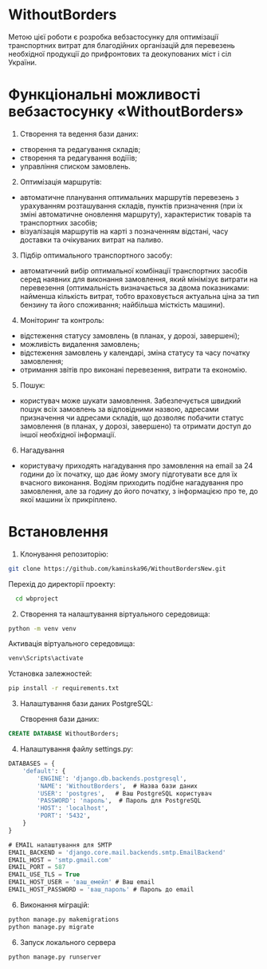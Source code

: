 # WithoutBorders

Метою цієї роботи є розробка вебзастосунку для оптимізації транспортних витрат для благодійних організацій для перевезень необхідної продукції до прифронтових та деокупованих міст і сіл України.

# Функціональні можливості вебзастосунку «WithoutBorders»

1.	Створення та ведення бази даних:
-	створення та редагування складів;
-	створення та редагування водіїів;
-	управління списком замовлень.

2.	Оптимізація маршрутів:
-	автоматичне планування оптимальних маршрутів перевезень з урахуванням розташування складів, пунктів призначення (при іх зміні автоматичне оновлення маршруту), характеристик товарів та транспортних засобів;
-	візуалізація маршрутів на карті з позначенням відстані, часу доставки та очікуваних витрат на паливо.

3.	Підбір оптимального транспортного засобу:
-	автоматичний вибір оптимальної комбінації транспортних засобів серед наявних для виконання замовлення, який мінімізує витрати на перевезення (оптимальність визначається за двома показниками:
  найменша кількість витрат, тобто враховується актуальна ціна за тип бензину та його споживання; найбільша місткість машини).

4.	Моніторинг та контроль:
-	відстеження статусу замовлень (в планах, у дорозі, завершені);
-	можливість видалення замовлень;
-	відстеження замовлень у календарі, зміна статусу та часу початку замовлення;
-	отримання звітів про виконані перевезення, витрати та економію.

5.	Пошук: 
-	користувач може шукати замовлення. Забезпечується швидкий пошук всіх замовлень за відповідними назвою, адресами призначення чи адресами складів, що дозволяє побачити статус замовлення
  (в планах, у дорозі, завершено) та отримати доступ до іншої необхідної інформації.

6. Нагадування
-	користувачу приходять нагадування про замовлення на email за 24 години до їх початку, що дає йому змогу підготувати все для їх вчасного виконання.
  Водіям приходить подібне нагадування про замовлення, але за годину до його початку, з інформацією про те, до якої машини їх прикріплено.

# Встановлення

1. Клонування репозиторію:
    
  ``` bash 
  git clone https://github.com/kaminska96/WithoutBordersNew.git
```

  Перехід до директорії проекту:
   
  ``` bash 
    cd wbproject
```
     
2. Створення та налаштування віртуального середовища:

  ``` bash 
  python -m venv venv
```

   Активація віртуального середовища:

  ``` bash 
  venv\Scripts\activate
```

   Установка залежностей:

  ``` bash 
  pip install -r requirements.txt
```

3. Налаштування бази даних PostgreSQL:

   Створення бази даних:

  ``` sql 
  CREATE DATABASE WithoutBorders;
```

4. Налаштування файлу settings.py:

``` sql
DATABASES = {
    'default': {
        'ENGINE': 'django.db.backends.postgresql',
        'NAME': 'WithoutBorders',  # Назва бази даних
        'USER': 'postgres',   # Ваш PostgreSQL користувач
        'PASSWORD': 'пароль',  # Пароль для PostgreSQL
        'HOST': 'localhost',
        'PORT': '5432',
    }
}

# EMAIL налаштування для SMTP
EMAIL_BACKEND = 'django.core.mail.backends.smtp.EmailBackend'
EMAIL_HOST = 'smtp.gmail.com'
EMAIL_PORT = 587
EMAIL_USE_TLS = True
EMAIL_HOST_USER = 'ваш_емейл' # Ваш email
EMAIL_HOST_PASSWORD = 'ваш_пароль' # Пароль до email
```

6. Виконання міграцій:

  ``` bash 
  python manage.py makemigrations
  python manage.py migrate
```

6. Запуск локального сервера

  ``` bash 
  python manage.py runserver
```
